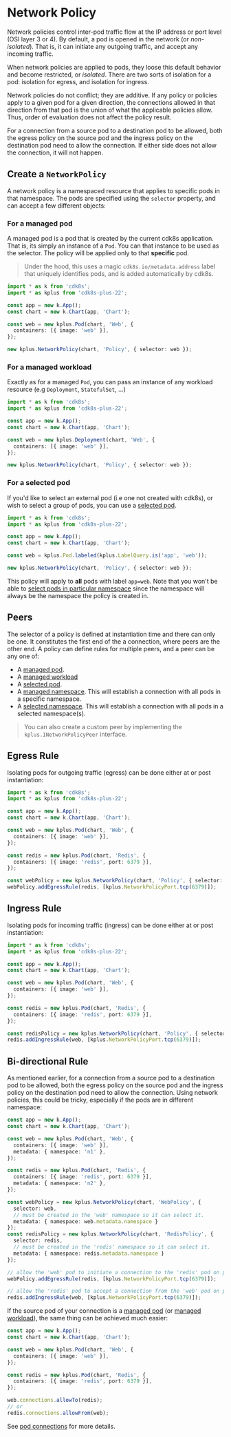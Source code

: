 # Network Policy

Network policies control inter-pod traffic flow at the IP address or port level (OSI layer 3 or 4).
By default, a pod is opened in the network (or *non-isolated*). That is, it can initiate any outgoing traffic,
and accept any incoming traffic.

When network policies are applied to pods, they loose this default behavior and become restricted, or *isolated*.
There are two sorts of isolation for a pod: isolation for egress, and isolation for ingress.

Network policies do not conflict; they are additive. If any policy or policies apply to a given pod for a given direction,
the connections allowed in that direction from that pod is the union of what the applicable policies allow.
Thus, order of evaluation does not affect the policy result.

For a connection from a source pod to a destination pod to be allowed, both the egress policy on
the source pod and the ingress policy on the destination pod need to allow the connection.
If either side does not allow the connection, it will not happen.

## Create a `NetworkPolicy`

A network policy is a namespaced resource that applies to specific pods in that namespace.
The pods are specified using the `selector` property, and can accept a few different objects:

### For a managed pod

A managed pod is a pod that is created by the current cdk8s application. That is, its simply an instance of a `Pod`.
You can that instance to be used as the selector. The policy will be applied only to that **specific** pod.

> Under the hood, this uses a magic `cdk8s.io/metadata.address` label that uniquely
> identifies pods, and is added automatically by cdk8s.

```ts
import * as k from 'cdk8s';
import * as kplus from 'cdk8s-plus-22';

const app = new k.App();
const chart = new k.Chart(app, 'Chart');

const web = new kplus.Pod(chart, 'Web', {
  containers: [{ image: 'web' }],
});

new kplus.NetworkPolicy(chart, 'Policy', { selector: web });
```

### For a managed workload

Exactly as for a managed `Pod`, you can pass an instance of any workload resource (e.g `Deployment`, `StatefulSet`, ...)

```ts
import * as k from 'cdk8s';
import * as kplus from 'cdk8s-plus-22';

const app = new k.App();
const chart = new k.Chart(app, 'Chart');

const web = new kplus.Deployment(chart, 'Web', {
  containers: [{ image: 'web' }],
});

new kplus.NetworkPolicy(chart, 'Policy', { selector: web });
```

### For a selected pod

If you'd like to select an external pod (i.e one not created with cdk8s), or wish to select a group of pods,
you can use a [selected pod](./pod.md#select-a-pods).

```ts
import * as k from 'cdk8s';
import * as kplus from 'cdk8s-plus-22';

const app = new k.App();
const chart = new k.Chart(app, 'Chart');

const web = kplus.Pod.labeled(kplus.LabelQuery.is('app', 'web'));

new kplus.NetworkPolicy(chart, 'Policy', { selector: web });
```

This policy will apply to **all** pods with label `app=web`. Note that you won't be able
to [select pods in particular namespace](./pod.md#select-pods-with-labels-in-a-particular-namespace) since
the namespace will always be the namespace the policy is created in.

## Peers

The selector of a policy is defined at instantiation time and there can only be one.
It constitutes the first end of the a connection, where peers are the other end.
A policy can define rules for multiple peers, and a peer can be any one of:

- A [managed pod](#for-a-managed-pod).
- A [managed workload](#for-a-managed-workload)
- A [selected pod](#select-a-pods).
- A [managed namespace](./namespace.md). This will establish a connection with all pods in a specific namespace.
- A [selected namespace](./namespace.md#select-a-namespaces). This will establish a connection with all pods in a selected namespace(s).

> You can also create a custom peer by implementing the `kplus.INetworkPolicyPeer` interface.

## Egress Rule

Isolating pods for outgoing traffic (egress) can be done either at or post instantiation:

```ts
import * as k from 'cdk8s';
import * as kplus from 'cdk8s-plus-22';

const app = new k.App();
const chart = new k.Chart(app, 'Chart');

const web = new kplus.Pod(chart, 'Web', {
  containers: [{ image: 'web' }],
});

const redis = new kplus.Pod(chart, 'Redis', {
  containers: [{ image: 'redis', port: 6379 }],
});

const webPolicy = new kplus.NetworkPolicy(chart, 'Policy', { selector: web });
webPolicy.addEgressRule(redis, [kplus.NetworkPolicyPort.tcp(6379)]);
```

## Ingress Rule

Isolating pods for incoming traffic (ingress) can be done either at or post instantiation:

```ts
import * as k from 'cdk8s';
import * as kplus from 'cdk8s-plus-22';

const app = new k.App();
const chart = new k.Chart(app, 'Chart');

const web = new kplus.Pod(chart, 'Web', {
  containers: [{ image: 'web' }],
});

const redis = new kplus.Pod(chart, 'Redis', {
  containers: [{ image: 'redis', port: 6379 }],
});

const redisPolicy = new kplus.NetworkPolicy(chart, 'Policy', { selector: redis });
redis.addIngressRule(web, [kplus.NetworkPolicyPort.tcp(6379)]);
```

## Bi-directional Rule

As mentioned earlier, for a connection from a source pod to a destination pod to be allowed,
both the egress policy on the source pod and the ingress policy on the destination pod need to
allow the connection. Using network policies, this could be tricky, especially if the pods
are in different namespace:

```ts
const app = new k.App();
const chart = new k.Chart(app, 'Chart');

const web = new kplus.Pod(chart, 'Web', {
  containers: [{ image: 'web' }],
  metadata: { namespace: 'n1' },
});

const redis = new kplus.Pod(chart, 'Redis', {
  containers: [{ image: 'redis', port: 6379 }],
  metadata: { namespace: 'n2' },
});

const webPolicy = new kplus.NetworkPolicy(chart, 'WebPolicy', {
  selector: web,
  // must be created in the 'web' namespace so it can select it.
  metadata: { namespace: web.metadata.namespace }
});
const redisPolicy = new kplus.NetworkPolicy(chart, 'RedisPolicy', {
  selector: redis,
  // must be created in the 'redis' namespace so it can select it.
  metadata: { namespace: redis.metadata.namespace }
});

// allow the 'web' pod to initiate a connection to the 'redis' pod on port 6379
webPolicy.addEgressRule(redis, [kplus.NetworkPolicyPort.tcp(6379)]);

// allow the 'redis' pod to accept a connection from the 'web' pod on port 6379
redis.addIngressRule(web, [kplus.NetworkPolicyPort.tcp(6379)]);
```

If the source pod of your connection is a [managed pod](#for-a-managed-pod)
(or [managed workload](#for-a-managed-workload)), the same thing can be achieved much easier:

```ts
const app = new k.App();
const chart = new k.Chart(app, 'Chart');

const web = new kplus.Pod(chart, 'Web', {
  containers: [{ image: 'web' }],
});

const redis = new kplus.Pod(chart, 'Redis', {
  containers: [{ image: 'redis', port: 6379 }],
});

web.connections.allowTo(redis);
// or
redis.connections.allowFrom(web);
```

See [pod connections](./pod.md#connections) for more details.
